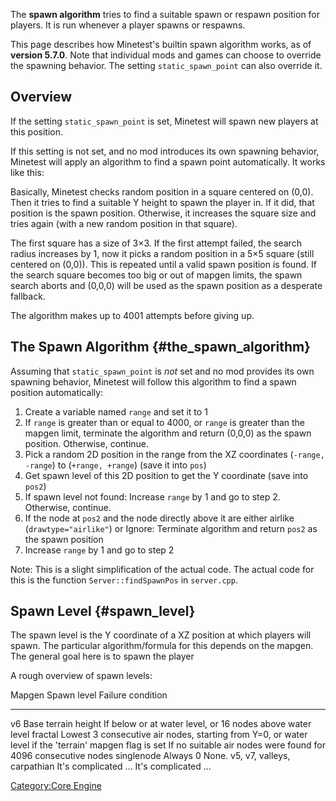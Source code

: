 The **spawn algorithm** tries to find a suitable spawn or respawn position for players. It is run whenever a player spawns or respawns.

This page describes how Minetest's builtin spawn algorithm works, as of **version 5.7.0**. Note that individual mods and games can choose to override the spawning behavior. The setting `static_spawn_point` can also override it.

## Overview

If the setting `static_spawn_point` is set, Minetest will spawn new players at this position.

If this setting is not set, and no mod introduces its own spawning behavior, Minetest will apply an algorithm to find a spawn point automatically. It works like this:

Basically, Minetest checks random position in a square centered on (0,0). Then it tries to find a suitable Y height to spawn the player in. If it did, that position is the spawn position. Otherwise, it increases the square size and tries again (with a new random position in that square).

The first square has a size of 3×3. If the first attempt failed, the search radius increases by 1, now it picks a random position in a 5×5 square (still centered on (0,0)). This is repeated until a valid spawn position is found. If the search square becomes too big or out of mapgen limits, the spawn search aborts and (0,0,0) will be used as the spawn position as a desperate fallback.

The algorithm makes up to 4001 attempts before giving up.

## The Spawn Algorithm {#the_spawn_algorithm}

Assuming that `static_spawn_point` is *not* set and no mod provides its own spawning behavior, Minetest will follow this algorithm to find a spawn position automatically:

1.  Create a variable named `range` and set it to 1
2.  If `range` is greater than or equal to 4000, or `range` is greater than the mapgen limit, terminate the algorithm and return (0,0,0) as the spawn position. Otherwise, continue.
3.  Pick a random 2D position in the range from the XZ coordinates (`-range, -range`) to (`+range, +range`) (save it into `pos`)
4.  Get spawn level of this 2D position to get the Y coordinate (save into `pos2`)
5.  If spawn level not found: Increase `range` by 1 and go to step 2. Otherwise, continue.
6.  If the node at `pos2` and the node directly above it are either airlike (`drawtype="airlike"`) or Ignore: Terminate algorithm and return `pos2` as the spawn position
7.  Increase `range` by 1 and go to step 2

Note: This is a slight simplification of the actual code. The actual code for this is the function `Server::findSpawnPos` in `server.cpp`.

## Spawn Level {#spawn_level}

The spawn level is the Y coordinate of a XZ position at which players will spawn. The particular algorithm/formula for this depends on the mapgen. The general goal here is to spawn the player

A rough overview of spawn levels:

  Mapgen                        Spawn level                                                                                               Failure condition
  ----------------------------- --------------------------------------------------------------------------------------------------------- ----------------------------------------------------------------
  v6                            Base terrain height                                                                                       If below or at water level, or 16 nodes above water level
  fractal                       Lowest 3 consecutive air nodes, starting from Y=0, or water level if the \'terrain\' mapgen flag is set   If no suitable air nodes were found for 4096 consecutive nodes
  singlenode                    Always 0                                                                                                  None.
  v5, v7, valleys, carpathian   It\'s complicated \...                                                                                    It\'s complicated \...

[Category:Core Engine](Category:Core_Engine "wikilink")
